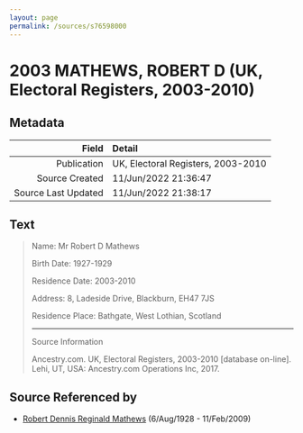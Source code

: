 ```yaml
---
layout: page
permalink: /sources/s76598000
---
```


# 2003 MATHEWS, ROBERT D (UK, Electoral Registers, 2003-2010)

## Metadata
Field | Detail
---:|:---
Publication | UK, Electoral Registers, 2003-2010
Source Created | 11/Jun/2022 21:36:47
Source Last Updated | 11/Jun/2022 21:38:17

## Text

> Name: Mr Robert D Mathews
>
> Birth Date: 1927-1929
>
> Residence Date: 2003-2010
>
> Address: 8, Ladeside Drive, Blackburn, EH47 7JS
>
> Residence Place: Bathgate, West Lothian, Scotland
>
> ---
>
> Source Information
>
> Ancestry.com. UK, Electoral Registers, 2003-2010 [database on-line]. Lehi, UT, USA: Ancestry.com Operations Inc, 2017.
>

## Source Referenced by

* [Robert Dennis Reginald Mathews](../people/@58223940@-robert-dennis-reginald-mathews-b1928-8-6-d2009-2-11.md) (6/Aug/1928 - 11/Feb/2009)
